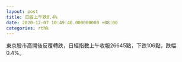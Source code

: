 ```yaml
---
layout: post
title: 日股上午跌0.4%
date: 2020-12-07 10:49:40.000000000 +08:00
categories: rthk
---
```


東京股市高開後反覆轉跌，日經指數上午收報26645點，下跌106點，跌幅0.4%。
